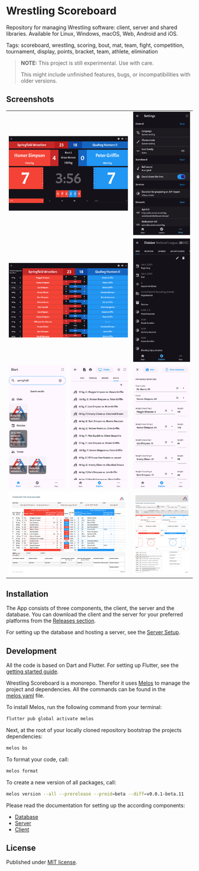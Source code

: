 # Wrestling Scoreboard

Repository for managing Wrestling software: client, server and shared libraries.
Available for Linux, Windows, macOS, Web, Android and iOS.

Tags: scoreboard, wrestling, scoring, bout, mat, team, fight, competition, tournament, display, points, bracket, team, athlete, elimination

> **NOTE:** This project is still experimental.
> Use with care.
> 
> This might include unfinished features, bugs, or incompatibilities with older versions.

## Screenshots

<table>
  <tr>
    <td colspan="2"><img src="docs/images/display_bout_dark.png"></td>
    <td><img src="docs/images/screen_settings_dark.png"></td>
  </tr>
  <tr>
    <td colspan="2"><img src="docs/images/display_teammatch_dark.png"></td>
    <td><img src="docs/images/screen_division_info_dark.png"></td>
  </tr>
  <tr>
    <td width="33.3%"><img src="docs/images/screen_home_search_light.png"></td>
    <td width="33.3%"><img src="docs/images/screen_teammatch_bouts_light.png"></td>
    <td><img src="docs/images/screen_lineup_edit_light.png"></td>
  </tr>
  <tr>
    <td colspan="2"><img src="docs/images/pdf_transcript_teammatch.png"></td>
    <td><img src="docs/images/pdf_scoresheet_teammatch.png"></td>
  </tr>
</table>

## Installation

The App consists of three components, the client, the server and the database.
You can download the client and the server for your preferred platforms from the [Releases section](https://github.com/Oberhauser-Dev/wrestling_scoreboard/releases).

For setting up the database and hosting a server, see the [Server Setup](wrestling_scoreboard_server/README.md#setup).

## Development

All the code is based on Dart and Flutter. For setting up Flutter, see the [getting started guide](https://docs.flutter.dev/get-started).

Wrestling Scoreboard is a monorepo.
Therefor it uses [Melos](https://github.com/invertase/melos) to manage the project and dependencies.
All the commands can be found in the [melos.yaml](melos.yaml) file.

To install Melos, run the following command from your terminal:

```bash
flutter pub global activate melos
```

Next, at the root of your locally cloned repository bootstrap the projects dependencies:

```bash
melos bs
```

To format your code, call:
```bash
melos format
```

To create a new version of all packages, call:
```bash
melos version --all --prerelease --preid=beta --diff=v0.0.1-beta.11
```

Please read the documentation for setting up the according components:
- [Database](wrestling_scoreboard_server/database/README.md)
- [Server](wrestling_scoreboard_server/README.md#development)
- [Client](wrestling_scoreboard_client/README.md)

## License

Published under [MIT license](./LICENSE.md).
